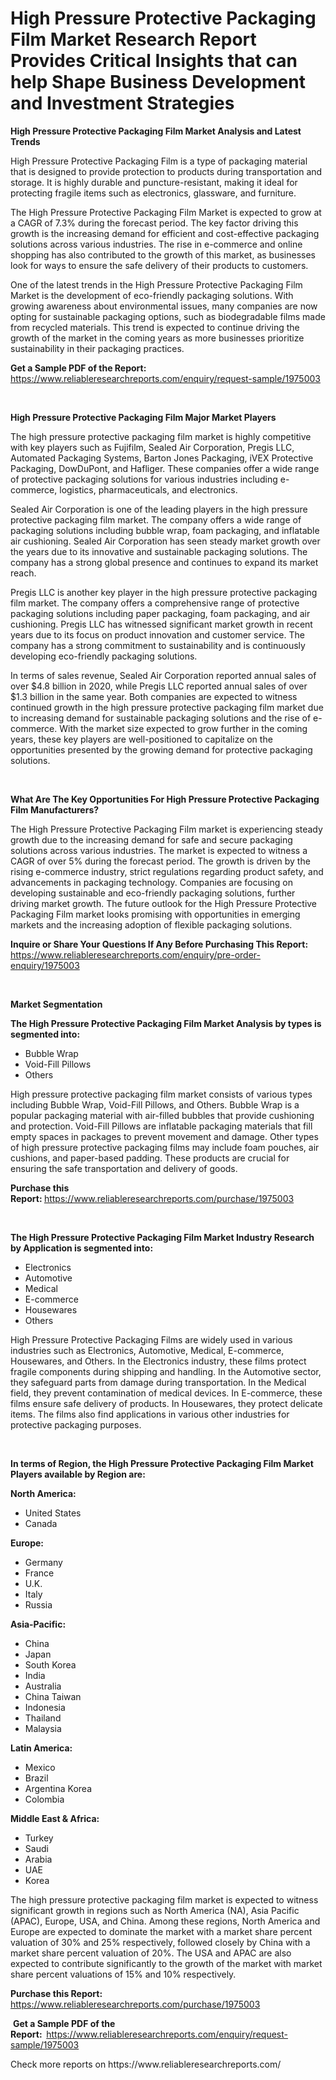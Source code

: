 <p><h1>High Pressure Protective Packaging Film Market Research Report Provides Critical Insights that can help Shape Business Development and Investment Strategies</h1></p><p><strong>High Pressure Protective Packaging Film Market Analysis and Latest Trends</strong></p>
<p><p>High Pressure Protective Packaging Film is a type of packaging material that is designed to provide protection to products during transportation and storage. It is highly durable and puncture-resistant, making it ideal for protecting fragile items such as electronics, glassware, and furniture.</p><p>The High Pressure Protective Packaging Film Market is expected to grow at a CAGR of 7.3% during the forecast period. The key factor driving this growth is the increasing demand for efficient and cost-effective packaging solutions across various industries. The rise in e-commerce and online shopping has also contributed to the growth of this market, as businesses look for ways to ensure the safe delivery of their products to customers.</p><p>One of the latest trends in the High Pressure Protective Packaging Film Market is the development of eco-friendly packaging solutions. With growing awareness about environmental issues, many companies are now opting for sustainable packaging options, such as biodegradable films made from recycled materials. This trend is expected to continue driving the growth of the market in the coming years as more businesses prioritize sustainability in their packaging practices.</p></p>
<p><strong>Get a Sample PDF of the Report:&nbsp;</strong> <a href="https://www.reliableresearchreports.com/enquiry/request-sample/1975003">https://www.reliableresearchreports.com/enquiry/request-sample/1975003</a></p>
<p>&nbsp;</p>
<p><strong>High Pressure Protective Packaging Film Major Market Players</strong></p>
<p><p>The high pressure protective packaging film market is highly competitive with key players such as Fujifilm, Sealed Air Corporation, Pregis LLC, Automated Packaging Systems, Barton Jones Packaging, iVEX Protective Packaging, DowDuPont, and Hafliger. These companies offer a wide range of protective packaging solutions for various industries including e-commerce, logistics, pharmaceuticals, and electronics.</p><p>Sealed Air Corporation is one of the leading players in the high pressure protective packaging film market. The company offers a wide range of packaging solutions including bubble wrap, foam packaging, and inflatable air cushioning. Sealed Air Corporation has seen steady market growth over the years due to its innovative and sustainable packaging solutions. The company has a strong global presence and continues to expand its market reach.</p><p>Pregis LLC is another key player in the high pressure protective packaging film market. The company offers a comprehensive range of protective packaging solutions including paper packaging, foam packaging, and air cushioning. Pregis LLC has witnessed significant market growth in recent years due to its focus on product innovation and customer service. The company has a strong commitment to sustainability and is continuously developing eco-friendly packaging solutions.</p><p>In terms of sales revenue, Sealed Air Corporation reported annual sales of over $4.8 billion in 2020, while Pregis LLC reported annual sales of over $1.3 billion in the same year. Both companies are expected to witness continued growth in the high pressure protective packaging film market due to increasing demand for sustainable packaging solutions and the rise of e-commerce. With the market size expected to grow further in the coming years, these key players are well-positioned to capitalize on the opportunities presented by the growing demand for protective packaging solutions.</p></p>
<p>&nbsp;</p>
<p><strong>What Are The Key Opportunities For High Pressure Protective Packaging Film Manufacturers?</strong></p>
<p><p>The High Pressure Protective Packaging Film market is experiencing steady growth due to the increasing demand for safe and secure packaging solutions across various industries. The market is expected to witness a CAGR of over 5% during the forecast period. The growth is driven by the rising e-commerce industry, strict regulations regarding product safety, and advancements in packaging technology. Companies are focusing on developing sustainable and eco-friendly packaging solutions, further driving market growth. The future outlook for the High Pressure Protective Packaging Film market looks promising with opportunities in emerging markets and the increasing adoption of flexible packaging solutions.</p></p>
<p><strong>Inquire or Share Your Questions If Any Before Purchasing This Report:</strong> <a href="https://www.reliableresearchreports.com/enquiry/pre-order-enquiry/1975003">https://www.reliableresearchreports.com/enquiry/pre-order-enquiry/1975003</a></p>
<p>&nbsp;</p>
<p><strong>Market Segmentation</strong></p>
<p><strong>The High Pressure Protective Packaging Film Market Analysis by types is segmented into:</strong></p>
<p><ul><li>Bubble Wrap</li><li>Void-Fill Pillows</li><li>Others</li></ul></p>
<p><p>High pressure protective packaging film market consists of various types including Bubble Wrap, Void-Fill Pillows, and Others. Bubble Wrap is a popular packaging material with air-filled bubbles that provide cushioning and protection. Void-Fill Pillows are inflatable packaging materials that fill empty spaces in packages to prevent movement and damage. Other types of high pressure protective packaging films may include foam pouches, air cushions, and paper-based padding. These products are crucial for ensuring the safe transportation and delivery of goods.</p></p>
<p><strong>Purchase this Report:&nbsp;</strong><a href="https://www.reliableresearchreports.com/purchase/1975003">https://www.reliableresearchreports.com/purchase/1975003</a></p>
<p>&nbsp;</p>
<p><strong>The High Pressure Protective Packaging Film Market Industry Research by Application is segmented into:</strong></p>
<p><ul><li>Electronics</li><li>Automotive</li><li>Medical</li><li>E-commerce</li><li>Housewares</li><li>Others</li></ul></p>
<p><p>High Pressure Protective Packaging Films are widely used in various industries such as Electronics, Automotive, Medical, E-commerce, Housewares, and Others. In the Electronics industry, these films protect fragile components during shipping and handling. In the Automotive sector, they safeguard parts from damage during transportation. In the Medical field, they prevent contamination of medical devices. In E-commerce, these films ensure safe delivery of products. In Housewares, they protect delicate items. The films also find applications in various other industries for protective packaging purposes.</p></p>
<p>&nbsp;</p>
<p><strong>In terms of Region, the High Pressure Protective Packaging Film Market Players available by Region are:</strong></p>
<p>
    <p> <strong> North America: </strong>
        <ul>
            <li>United States</li>
            <li>Canada</li>
        </ul>
        </p> 
    <p> <strong> Europe: </strong>
        <ul>
            <li>Germany</li>
            <li>France</li>
            <li>U.K.</li>
            <li>Italy</li>
            <li>Russia</li>
        </ul>
        </p> 
    <p> <strong> Asia-Pacific: </strong>
        <ul>
            <li>China</li>
            <li>Japan</li>
            <li>South Korea</li>
            <li>India</li>
            <li>Australia</li>
            <li>China Taiwan</li>
            <li>Indonesia</li>
            <li>Thailand</li>
            <li>Malaysia</li>
        </ul>
        </p> 
    <p> <strong> Latin America: </strong>
        <ul>
            <li>Mexico</li>
            <li>Brazil</li>
            <li>Argentina Korea</li>
            <li>Colombia</li>
        </ul>
        </p> 
    <p> <strong> Middle East & Africa: </strong>
        <ul>
            <li>Turkey</li>
            <li>Saudi</li>
            <li>Arabia</li>
            <li>UAE</li>
            <li>Korea</li>
        </ul>
    </p>
    </p>
<p><p>The high pressure protective packaging film market is expected to witness significant growth in regions such as North America (NA), Asia Pacific (APAC), Europe, USA, and China. Among these regions, North America and Europe are expected to dominate the market with a market share percent valuation of 30% and 25% respectively, followed closely by China with a market share percent valuation of 20%. The USA and APAC are also expected to contribute significantly to the growth of the market with market share percent valuations of 15% and 10% respectively.</p></p>
<p><strong>Purchase this Report: </strong><a href="https://www.reliableresearchreports.com/purchase/1975003">https://www.reliableresearchreports.com/purchase/1975003</a></p>
<p>&nbsp;<strong>Get a Sample PDF of the Report:&nbsp;&nbsp;</strong><a href="https://www.reliableresearchreports.com/enquiry/request-sample/1975003">https://www.reliableresearchreports.com/enquiry/request-sample/1975003</a></p>
<p><strong></strong></p>
<p>Check more reports on https://www.reliableresearchreports.com/</p>
